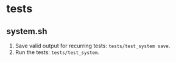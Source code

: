 # tests

## system.sh

1.  Save valid output for recurring tests: `tests/test_system save`.
2.  Run the tests: `tests/test_system`.
